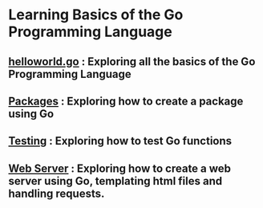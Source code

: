 # Learning Basics of the Go Programming Language

## [helloworld.go](/helloworld.go) : Exploring all the basics of the Go Programming Language

## [Packages](/app/README.md) : Exploring how to create a package using Go

## [Testing](/testing_app/README.md) : Exploring how to test Go functions

## [Web Server](/webapp/webapp.go) : Exploring how to create a web server using Go, templating html files and handling requests.
